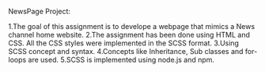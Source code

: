 NewsPage Project:

1.The goal of this assignment is to develope a webpage that mimics a News channel home website.
2.The assignment has been done using HTML and CSS. All the CSS styles were implemented in the SCSS format.
3.Using SCSS concept and syntax. 
4.Concepts like Inheritance, Sub classes and for-loops are used. 
5.SCSS is implemented using node.js and npm.
